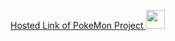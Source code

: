 <a href="https://abhitachi.github.io/Poke_Mon/">Hosted Link of PokeMon Project  </a>
<img src = "https://github.com/Abhitachi/Poke_Mon/assets/91671934/640e0dac-d5fd-43a8-ad66-4781b7aeabcd
 "  height = "30px" width = "30px"/>
